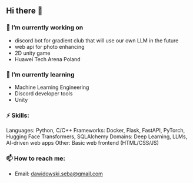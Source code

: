 ## Hi there 👋

### 🔭 I’m currently working on
- discord bot for gradient club that will use our own LLM in the future
- web api for photo enhancing
- 2D unity game
- Huawei Tech Arena Poland
### 🌱 I’m currently learning 
- Machine Learning Engineering
- Discord developer tools
- Unity
### ⚡ Skills:
Languages: Python, C/C++
Frameworks: Docker, Flask, FastAPI, PyTorch, Hugging Face Transformers, SQLAlchemy
Domains: Deep Learning, LLMs, AI-driven web apps
Other: Basic web frontend (HTML/CSS/JS)
### 📫 How to reach me: 
- Email: dawidowski.seba@gmail.com
